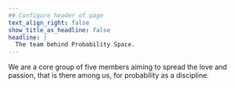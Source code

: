 ```yaml
---
## Configure header of page
text_align_right: false
show_title_as_headline: false
headline: |
  The team behind Probability Space.
---
```


<!-- this is a subheadline -->
We are a core group of five members aiming to spread the love and passion, that is there among us, for probability as a discipline.